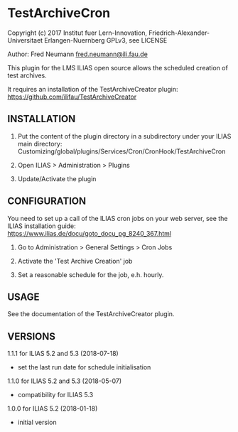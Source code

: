 # TestArchiveCron

Copyright (c) 2017 Institut fuer Lern-Innovation, Friedrich-Alexander-Universitaet Erlangen-Nuernberg
GPLv3, see LICENSE

Author: Fred Neumann <fred.neumann@ili.fau.de>


This plugin for the LMS ILIAS open source allows the scheduled creation of test archives.

It requires an installation of the TestArchiveCreator plugin:
https://github.com/ilifau/TestArchiveCreator


INSTALLATION
------------
1. Put the content of the plugin directory in a subdirectory under your ILIAS main directory:
Customizing/global/plugins/Services/Cron/CronHook/TestArchiveCron

2. Open ILIAS > Administration > Plugins

3. Update/Activate the plugin


CONFIGURATION
-------------

You need to set up a call of the ILIAS cron jobs on your web server, see the ILIAS installation guide:
https://www.ilias.de/docu/goto_docu_pg_8240_367.html

1. Go to Administration > General Settings > Cron Jobs

2. Activate the 'Test Archive Creation' job

3. Set a reasonable schedule for the job, e.h. hourly.


USAGE
-----

See the documentation of the TestArchiveCreator plugin.


VERSIONS
--------
1.1.1 for ILIAS 5.2 and 5.3 (2018-07-18)
- set the last run date for schedule initialisation

1.1.0 for ILIAS 5.2 and 5.3 (2018-05-07)
- compatibility for ILIAS 5.3

1.0.0 for ILIAS 5.2 (2018-01-18)
- initial version
